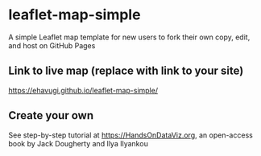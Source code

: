 # leaflet-map-simple
A simple Leaflet map template for new users to fork their own copy, edit, and host on GitHub Pages

## Link to live map (replace with link to your site)
https://ehavugi.github.io/leaflet-map-simple/ 

## Create your own
See step-by-step tutorial at https://HandsOnDataViz.org, an open-access book by Jack Dougherty and Ilya Ilyankou
